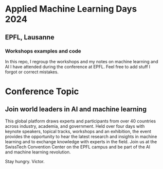 # Applied Machine Learning Days 2024
## EPFL, Lausanne
### Workshops examples and code
In this repo, I regroup the workshops and my notes on machine learning and AI I have attended during the conference at EPFL.
Feel free to add stuff I forgot or correct mistakes.

# Conference Topic
## Join world leaders in AI and machine learning
This global platform draws experts and participants from over 40 countries across industry, academia, and government. Held over four days with keynote speakers, topical tracks, workshops and an exhibition, the event provides the opportunity to hear the latest research and insights in machine learning and to exchange knowledge with experts in the field. Join us at the SwissTech Convention Center on the EPFL campus and be part of the AI and machine learning revolution.

Stay hungry.
Victor.
